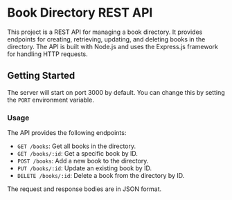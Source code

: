 
# Book Directory REST API

This project is a REST API for managing a book directory. It provides endpoints for creating, retrieving, updating, and deleting books in the directory. The API is built with Node.js and uses the Express.js framework for handling HTTP requests.

## Getting Started


The server will start on port 3000 by default. You can change this by setting the `PORT` environment variable.

### Usage

The API provides the following endpoints:

- `GET /books`: Get all books in the directory.
- `GET /books/:id`: Get a specific book by ID.
- `POST /books`: Add a new book to the directory.
- `PUT /books/:id`: Update an existing book by ID.
- `DELETE /books/:id`: Delete a book from the directory by ID.

The request and response bodies are in JSON format.

